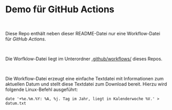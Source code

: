 # Demo für GitHub Actions #

<br>

Diese Repo enthält neben dieser README-Datei nur eine Workflow-Datei für *GitHub Actions*.

<br>

Die Worfklow-Datei liegt im Unterordner [.github/workflows/](.github/workflows/) dieses Repos.

<br>

Die Workflow-Datei erzeugt eine einfache Textdatei mit Informationen zum aktuellen Datum und stellt diese Textdatei zum Download bereit.
Hierzu wird folgende Linux-Befehl ausgeführt:

```
date '+%e.%m.%Y: %A, %j. Tag im Jahr, liegt in Kalenderwoche %V.' > datum.txt
```

<br>